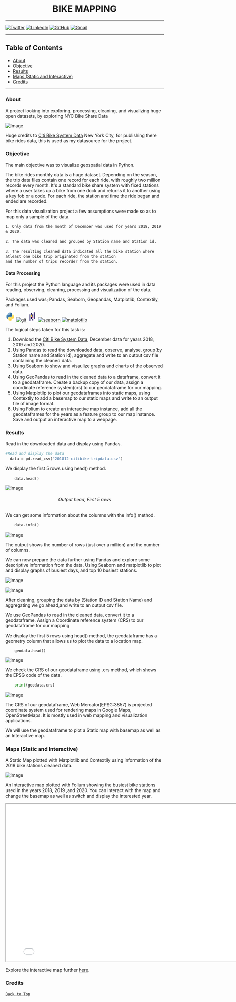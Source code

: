 <a name="top"></a>
<h1 align="center">BIKE MAPPING</h1>

***
[![Twitter](https://img.shields.io/badge/tyson_okoth-%231DA1F2.svg?style=for-the-badge&logo=Twitter&logoColor=white)](https://twitter.com/tyson_okoth)
[![LinkedIn](https://img.shields.io/badge/linkedin-%230077B5.svg?style=for-the-badge&logo=linkedin&logoColor=white)](https://www.linkedin.com/in/okoth-tyson-0968a9178/)
[![GitHub](https://img.shields.io/badge/github-%23121011.svg?style=for-the-badge&logo=github&logoColor=white)](https://github.com/tokoth)
[![Gmail](https://img.shields.io/badge/Gmail-D14836?style=for-the-badge&logo=gmail&logoColor=white)](mailto:tysonokoth8@gmail.com)

***
## Table of Contents
* [About](#About)
* [Objective](#About)
* [Results](#Results)
* [Maps (Static and Interactive)](#Maps)
* [Credits](#Credits)

***

<a name="About"></a>
### About
A  project looking into exploring, processing, cleaning, and visualizing huge open datasets, by exploring NYC Bike Share Data

![Image](https://drive.google.com/uc?export=view&id=12RrVqvfGr7JIgHuept4swzHCWKOchnHF)
 
Huge credits to [Citi Bike System Data](https://ride.citibikenyc.com/system-data) New York City, for publishing there bike rides data, this is used as my datasource for the project.

### Objective

The main objective was to visualize geospatial data in Python.

The bike rides monthly data is a huge dataset. Depending on the season, the trip data files contain one record for each ride, with roughly two million records every month. It's a standard bike share system with fixed stations where a user takes up a bike from one dock and returns it to another using a key fob or a code. For each ride, the station and time the ride began and ended are recorded.

For this data visualization project a few assumptions were made so as to map only a sample of the data.

    1. Only data from the month of December was used for years 2018, 2019 & 2020.
    
    2. The data was cleaned and grouped by Station name and Station id.
    
    3. The resulting cleaned data indicated all the bike station where atleast one bike trip originated from the station
    and the number of trips recorder from the station.


#### Data Processing

For this project the Python language and its packages were used in
data reading, observing, cleaning, processing and visualization of the data.

Packages used was; Pandas, Seaborn, Geopandas, Matplotlib, Contextily, and Folium.

<p align="left">  <a href="https://www.python.org" target="_blank" rel="noreferrer"> <img src="https://raw.githubusercontent.com/devicons/devicon/master/icons/python/python-original.svg" alt="python" width="30" height="30"/> </a> <a href="https://git-scm.com/" target="_blank" rel="noreferrer"> <img src="https://www.vectorlogo.zone/logos/git-scm/git-scm-icon.svg" alt="git" width="30" height="30"/> </a> <a href="https://pandas.pydata.org/" target="_blank" rel="noreferrer"> <img src="https://raw.githubusercontent.com/devicons/devicon/2ae2a900d2f041da66e950e4d48052658d850630/icons/pandas/pandas-original.svg" alt="pandas" width="30" height="30"/> </a> <a href="https://seaborn.pydata.org/" target="_blank" rel="noreferrer"> <img src="https://seaborn.pydata.org/_images/logo-mark-lightbg.svg" alt="seaborn" width="30" height="30"/> </a>  <a href="https://matplotlib.org/" target="_blank" rel="noreferrer"> <img src="https://upload.wikimedia.org/wikipedia/commons/8/84/Matplotlib_icon.svg" alt="matplotlib" width="30" height="30"/> </a></p>


The logical steps taken for this task is:
1. Download the [Citi Bike System Data](https://ride.citibikenyc.com/system-data), December data for years 2018, 2019 and 2020. 
2. Using Pandas to read the downloaded data, observe, analyse, group(by Station name and Station id), aggregate and write to an output csv file containing the cleaned data.
3. Using Seaborn to show and visaulize graphs and charts of the observed data.
4. Using GeoPandas to read in the cleaned data to a dataframe, convert it to a geodataframe. Create a backup copy of our data, assign a coordinate reference system(crs) to our geodataframe for our mapping.
5. Using Matplotlip to plot our geodataframes into static maps, using Contextily to add a basemap to our static maps and write to an output file of image format.
6. Using Folium to create an interactive map instance, add all the geodataframes for the years as a feature group to our map instance. Save and output an interactive map to a webpage.

<a name="Results"></a>
### Results

Read in the downloaded data and display using Pandas.

  ```Python
 #Read and display the data
    data = pd.read_csv("201812-citibike-tripdata.csv")
```

We display the first 5 rows using head() method.
   
```Python
    data.head()
```

![Image](https://drive.google.com/uc?export=view&id=1doIVdoiJGHNn2Mas2wnC4-4wze8S8Nc1)
<h6 align="center">Output head, First 5 rows</h6>

We can get some information about the columns with the info() method.

```Python
    data.info()
```
![Image](https://drive.google.com/uc?export=view&id=1w78j-xzkyHdq6OOc-40E9hBVGS56uUcL)

The output shows the number of rows (just over a million) and the number of columns.

We can now prepare the data further using Pandas and explore some descriptive information from the data. 
Using Seaborn and matplotlib to plot and display graphs of busiest days, and top 10 busiest stations.

![Image](https://drive.google.com/uc?export=view&id=1UoY0_zKNhcNx0AqyGRMbXc0ch5A3kSf1)

![Image](https://drive.google.com/uc?export=view&id=18LqKspwDEi6eNE-PMNzQ4wj5fmgX025p)

After cleaning, grouping the data by (Station ID and Station Name) and aggregating we go ahead,and write to an output csv file.

We use GeoPandas to read in the cleaned data, convert it to a geodataframe. Assign a Coordinate reference system (CRS) to our geodataframe for our mapping

We display the first 5 rows using head() method, the geodataframe has a geometry column that allows us to plot the data to a location map.

```Python
    geodata.head()
```

![Image](https://drive.google.com/uc?export=view&id=1nhVr3_0OjZvORRTNsQnMDhIPZZRxXti5)

We check the CRS of our geodataframe using .crs method, which shows the EPSG code of the data.

```Python
    print(geodata.crs)
```

![Image](https://drive.google.com/uc?export=view&id=1zwrgfgcDSvmcbYABTeQIqZVyHmiOKccz)

The CRS of our geodataframe, Web Mercator(EPSG:3857) is projected coordinate system used for rendering maps in Google Maps, OpenStreetMaps. It is mostly used in web mapping and visualization applications.

We will use the geodataframe to plot a Static map with basemap as well as an Interactive map.


<a name="Maps"></a>
### Maps (Static and Interactive)

A Static Map plotted with Matplotlib and Contextily using information of the 2018 bike stations cleaned data.

![Image](https://drive.google.com/uc?export=view&id=1Y_ABD8DDLMuEzFMJaRdyIpNJhsgT2vtA)

An Interactive map plotted with Folium showing the busiest bike stations used in the years 2018, 2019 ,and 2020. 
You can interact with the map and change the basemap as well as switch and display the interested year.

<iframe src="interactive_map.html" height="500" width="800"></iframe>

Explore the interactive map further [here](https://tokoth.github.io/biketestpages/interactive_map.html).


<a name="Credits"></a>
### Credits


[`Back to Top`](#top)
